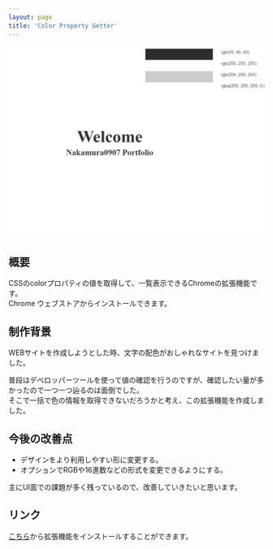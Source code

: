 ```yaml
---
layout: page
title: 'Color Property Getter'
---
```


<div align="center">
<img src="../images/works/cpg-chrome-extension/thumbnail.png" alt="Color Property Getter サムネイル">
</div>

## 概要

CSSのcolorプロパティの値を取得して、一覧表示できるChromeの拡張機能です。<br />
Chrome ウェブストアからインストールできます。

## 制作背景

WEBサイトを作成しようとした時、文字の配色がおしゃれなサイトを見つけました。

普段はデベロッパーツールを使って値の確認を行うのですが、確認したい量が多かったので一つ一つ辿るのは面倒でした。<br />
そこで一括で色の情報を取得できないだろうかと考え、この拡張機能を作成しました。

## 今後の改善点

- デザインをより利用しやすい形に変更する。
- オプションでRGBや16進数などの形式を変更できるようにする。

主にUI面での課題が多く残っているので、改善していきたいと思います。

## リンク

[こちら](https://chrome.google.com/webstore/detail/color-property-getter/habnllbmpgfdedfjecifgipdaacfahcn?hl=ja&authuser=0)から拡張機能をインストールすることができます。
